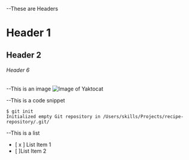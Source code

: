 --These are Headers
# Header 1
## Header 2
###### Header 6

--This is an image
![Image of Yaktocat](https://octodex.github.com/images/yaktocat.png)


--This is a code snippet
```
$ git init
Initialized empty Git repository in /Users/skills/Projects/recipe-repository/.git/
```

--This is a list
- [ x ] List Item 1
- [ ]List Item 2

